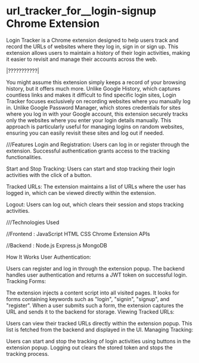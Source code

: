﻿# url_tracker_for__login-signup Chrome Extension

Login Tracker is a Chrome extension designed to help users track and record the URLs of websites where they log in, sign in or sign up. This extension allows users to maintain a history of their login activities, making it easier to revisit and manage their accounts across the web.

|???????????|

You might assume this extension simply keeps a record of your browsing history, but it offers much more. Unlike Google History, which captures countless links and makes it difficult to find specific login sites, Login Tracker focuses exclusively on recording websites where you manually log in. Unlike Google Password Manager, which stores credentials for sites where you log in with your Google account, this extension securely tracks only the websites where you enter your login details manually. This approach is particularly useful for managing logins on random websites, ensuring you can easily revisit these sites and log out if needed.
  

///Features
Login and Registration: Users can log in or register through the extension. Successful authentication grants access to the tracking functionalities.

Start and Stop Tracking: Users can start and stop tracking their login activities with the click of a button.

Tracked URLs: The extension maintains a list of URLs where the user has logged in, which can be viewed directly within the extension.

Logout: Users can log out, which clears their session and stops tracking activities.

///Technologies Used

//Frontend :
JavaScript
HTML
CSS
Chrome Extension APIs

//Backend :
Node.js
Express.js
MongoDB

How It Works
User Authentication:

Users can register and log in through the extension popup. The backend handles user authentication and returns a JWT token on successful login.
Tracking Forms:

The extension injects a content script into all visited pages. It looks for forms containing keywords such as "login", "signin", "signup", and "register".
When a user submits such a form, the extension captures the URL and sends it to the backend for storage.
Viewing Tracked URLs:

Users can view their tracked URLs directly within the extension popup. This list is fetched from the backend and displayed in the UI.
Managing Tracking:

Users can start and stop the tracking of login activities using buttons in the extension popup.
Logging out clears the stored token and stops the tracking process.

